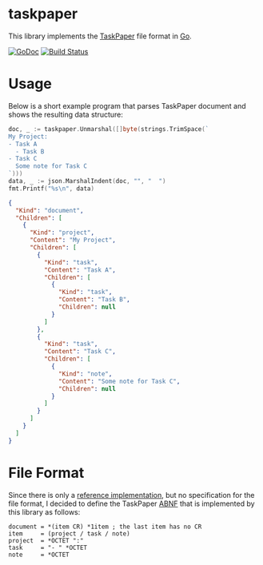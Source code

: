 # taskpaper

This library implements the [TaskPaper](https://www.taskpaper.com/) file format
in [Go](https://golang.org/).

[![GoDoc](https://godoc.org/github.com/felixge/taskpaper?status.svg)](https://godoc.org/github.com/felixge/taskpaper)
[![Build Status](https://travis-ci.org/felixge/taskpaper.svg?branch=master)](https://travis-ci.org/felixge/taskpaper)

# Usage

Below is a short example program that parses TaskPaper document and shows
the resulting data structure:

```go
doc, _ := taskpaper.Unmarshal([]byte(strings.TrimSpace(`
My Project:
- Task A
  - Task B
- Task C
  Some note for Task C
`)))
data, _ := json.MarshalIndent(doc, "", "  ")
fmt.Printf("%s\n", data)
```
```json
{
  "Kind": "document",
  "Children": [
    {
      "Kind": "project",
      "Content": "My Project",
      "Children": [
        {
          "Kind": "task",
          "Content": "Task A",
          "Children": [
            {
              "Kind": "task",
              "Content": "Task B",
              "Children": null
            }
          ]
        },
        {
          "Kind": "task",
          "Content": "Task C",
          "Children": [
            {
              "Kind": "note",
              "Content": "Some note for Task C",
              "Children": null
            }
          ]
        }
      ]
    }
  ]
}
```

# File Format

Since there is only a [reference implementation](https://www.taskpaper.com/),
but no specification for the file format, I decided to define the TaskPaper
[ABNF](https://en.wikipedia.org/wiki/Augmented_Backus%E2%80%93Naur_form) that
is implemented by this library as follows:

```
document = *(item CR) *1item ; the last item has no CR
item     = (project / task / note)
project  = *OCTET ":"
task     = "- " *OCTET
note     = *OCTET
```
